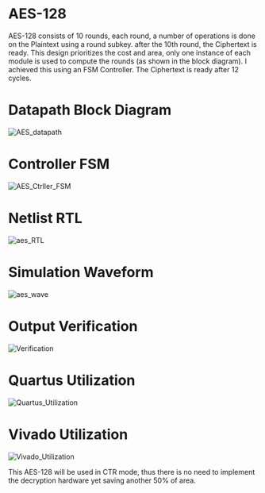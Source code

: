 # AES-128
AES-128 consists of 10 rounds, each round, a number of operations is done on the Plaintext using a round subkey. after the 10th round, the Ciphertext is ready.  This design prioritizes the cost and area, only one instance of each module is used to compute the rounds (as shown in the block diagram). I achieved this using an FSM Controller. The Ciphertext is ready after 12 cycles.

# Datapath Block Diagram

![AES_datapath](https://github.com/yayaelbasha/AES-128/assets/83354302/44424a1f-4dee-4618-ba7f-4a9244925c4c)

# Controller FSM

![AES_Ctrller_FSM](https://github.com/yayaelbasha/AES-128/assets/83354302/d7ea2d2f-7020-4574-8579-91362448f596)

# Netlist RTL

![aes_RTL](https://github.com/yayaelbasha/AES-128/assets/83354302/22016b47-b2ae-4fd3-bf6d-c971320c404a)

# Simulation Waveform

![aes_wave](https://github.com/yayaelbasha/AES-128/assets/83354302/cbe61e45-3b8b-47ed-85ca-69ff9b245644)

# Output Verification

![Verification](https://github.com/yayaelbasha/AES-128/assets/83354302/ad8a9cc7-8401-4a88-abc9-b133dc3c8594)

# Quartus Utilization

![Quartus_Utilization](https://github.com/yayaelbasha/AES-128/assets/83354302/398da6af-b876-431e-8ebf-3bad3cf1b6d9)

# Vivado Utilization

![Vivado_Utilization](https://github.com/yayaelbasha/AES-128/assets/83354302/0b1dc1da-5ad6-4f5f-be20-71ec99c831bb)


This AES-128 will be used in CTR mode, thus there is no need to implement the decryption hardware yet saving another 50% of area.


